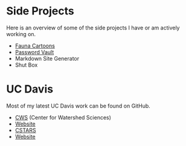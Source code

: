 # Side Projects

Here is an overview of some of the side projects I have or am actively working
on.

- [Fauna Cartoons](/projects/faunacartoon)
- [Password Vault](/projects/passwordvault)
- Markdown Site Generator
- Shut Box

# UC Davis

Most of my latest UC Davis work can be found on GitHub.


- [CWS](https://github.com/ucd-cws) (Center for Watershed Sciences)
 - [Website]()
- [CSTARS](https://github.com/CSTARS)
 - [Website]()
